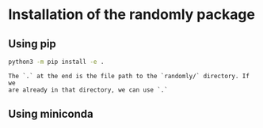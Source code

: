 # Installation of the randomly package

## Using pip
```bash
python3 -m pip install -e .
```

```{tip}
The `.` at the end is the file path to the `randomly/` directory. If we 
are already in that directory, we can use `.` 
```

## Using miniconda
